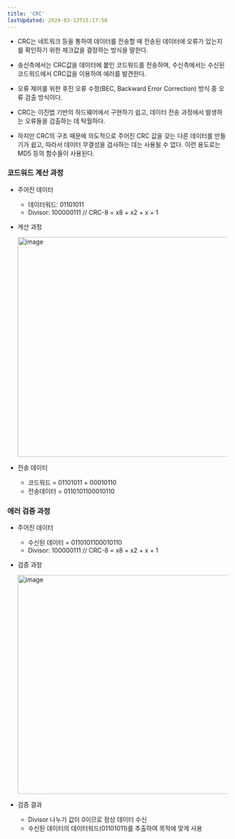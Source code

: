 ```yaml
---
title: 'CRC'
lastUpdated: 2024-03-13T15:17:56
---
```


- CRC는 네트워크 등을 통하여 데이터를 전송할 때 전송된 데이터에 오류가 있는지를 확인하기 위한 체크값을 결정하는 방식을 말한다.

- 송신측에서는 CRC값을 데이터에 붙인 코드워드를 전송하며, 수신측에서는 수신된 코드워드에서 CRC값을 이용하여 에러를 발견한다.
- 오류 제어를 위한 후진 오류 수정(BEC, Backward Error Correction) 방식 중 오류 검출 방식이다.
- CRC는 이진법 기반의 하드웨어에서 구현하기 쉽고, 데이터 전송 과정에서 발생하는 오류들을 검출하는 데 탁월하다.
- 하지만 CRC의 구조 때문에 의도적으로 주어진 CRC 값을 갖는 다른 데이터를 만들기가 쉽고, 따라서 데이터 무결성을 검사하는 데는 사용될 수 없다. 이런 용도로는 MD5 등의 함수들이 사용된다.

### 코드워드 계산 과정

- 주어진 데이터
  - 데이터워드: 01101011
  - Divisor: 100000111 // CRC-8 = x8 + x2 + x + 1

- 계산 과정
  
    <img width="502" alt="image" src="https://github.com/rlaisqls/rlaisqls/assets/81006587/fef5d632-6de0-4aa3-9c7f-ec6e20652c6d">

- 전송 데이터
  - 코드워드 = 01101011 + 00010110
  - 전송데이터 = 0110101100010110

### 에러 검증 과정

- 주어진 데이터
  - 수신된 데이터 = 0110101100010110
  - Divisor: 100000111 // CRC-8 = x8 + x2 + x + 1

- 검증 과정
  
    <img width="500" alt="image" src="https://github.com/rlaisqls/rlaisqls/assets/81006587/f5ce1e1c-313e-42ab-b2c7-f72382683551">

- 검증 결과
  - Divisor 나누기 값이 0이므로 정상 데이터 수신
  - 수신된 데이터의 데이터워드(01101011)를 추출하여 목적에 맞게 사용